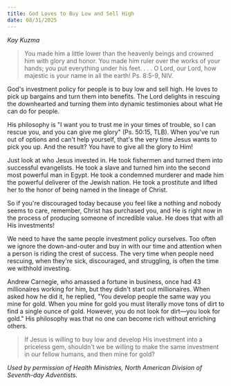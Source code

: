 ```yaml
---
title: God Loves to Buy Low and Sell High
date: 08/31/2025
---
```


_Kay Kuzma_

> <p></p>
> You made him a little lower than the heavenly beings and crowned him with glory and honor. You made him ruler over the works of your hands; you put everything under his feet. . . . O Lord, our Lord, how majestic is your name in all the earth! Ps. 8:5-9, NIV.

God's investment policy for people is to buy low and sell high. He loves to pick up bargains and turn them into benefits. The Lord delights in rescuing the downhearted and turning them into dynamic testimonies about what He can do for people.

His philosophy is "I want you to trust me in your times of trouble, so I can rescue you, and you can give me glory" (Ps. 50:15, TLB). When you've run out of options and can't help yourself, that's the very time Jesus wants to pick you up. And the result? You have to give all the glory to Him!

Just look at who Jesus invested in. He took fishermen and turned them into successful evangelists. He took a slave and turned him into the second most powerful man in Egypt. He took a condemned murderer and made him the powerful deliverer of the Jewish nation. He took a prostitute and lifted her to the honor of being named in the lineage of Christ.

So if you're discouraged today because you feel like a nothing and nobody seems to care, remember, Christ has purchased you, and He is right now in the process of producing someone of incredible value. He does that with all His investments!

We need to have the same people investment policy ourselves. Too often we ignore the down-and-outer and buy in with our time and attention when a person is riding the crest of success. The very time when people need rescuing, when they're sick, discouraged, and struggling, is often the time we withhold investing.

Andrew Carnegie, who amassed a fortune in business, once had 43 millionaires working for him, but they didn't start out millionaires. When asked how he did it, he replied, "You develop people the same way you mine for gold. When you mine for gold you must literally move tons of dirt to find a single ounce of gold. However, you do not look for dirt—you look for gold." His philosophy was that no one can become rich without enriching others.

> <callout></callout>
> If Jesus is willing to buy low and develop His investment into a priceless gem, shouldn't we be willing to make the same investment in our fellow humans, and then mine for gold?

_Used by permission of Health Ministries, North American Division of Seventh-day Adventists._
